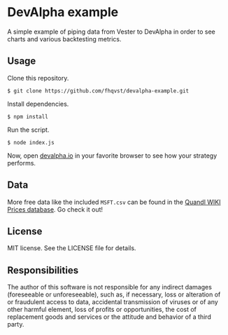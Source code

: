 # DevAlpha example

A simple example of piping data from Vester to DevAlpha in order to see charts and various backtesting metrics.

## Usage

Clone this repository.

`$ git clone https://github.com/fhqvst/devalpha-example.git`

Install dependencies.

`$ npm install`

Run the script.

`$ node index.js`

Now, open [devalpha.io](http://devalpha.io) in your favorite browser to see how your strategy performs.

## Data

More free data like the included `MSFT.csv` can be found in the [Quandl WIKI Prices database](https://www.quandl.com/databases/WIKIP). Go check it out!

## License

MIT license. See the LICENSE file for details.

## Responsibilities

The author of this software is not responsible for any indirect damages (foreseeable or unforeseeable), such as, if necessary, loss or alteration of or fraudulent access to data, accidental transmission of viruses or of any other harmful element, loss of profits or opportunities, the cost of replacement goods and services or the attitude and behavior of a third party.
